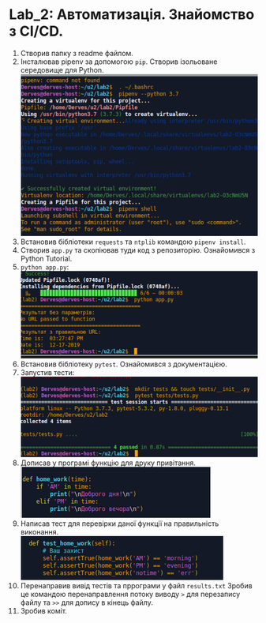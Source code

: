 # Lab_2: Автоматизація. Знайомство з CI/CD.

1. Створив папку з readme файлом.
2. Інсталював pipenv за допомогою `pip`. Створив ізольоване середовище для Python.
![](img/pipenv.png)
3. Встановив бібліотеки `requests` та `ntplib` командою `pipenv install`.
4. Створив `app.py` та скопіював туди код з репозиторію. Ознайомився з Python Tutorial.
5. `python app.py`:
![](img/runapp.png)
6. Встановив бібліотеку `pytest`. Ознайомився з документацією.
7. Запустив тести:
![](img/tests.png)
8. Дописав у програмі функцію для друку привітання.
![](img/print-hello.png)
9. Написав тест для перевірки даної функції на правильність виконання.
![](img/test-app.png)
10. Перенаправив вивід тестів та пррограми у файл `results.txt` Зробив це командою перенаправлення потоку виводу `>` для перезапису файлу та `>>` для допису в кінець файлу.
11. Зробив коміт.